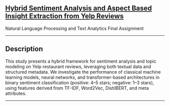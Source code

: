 ## [Hybrid Sentiment Analysis and Aspect Based Insight Extraction from Yelp Reviews](Machine_Learning_Final_Assignment.ipynb)

Natural Language Processing and Text Analytics
Final Assignment

---

## Description

This study presents a hybrid framework for sentiment analysis and topic modeling on Yelp restaurant reviews, leveraging both textual data and structured metadata. We investigate the performance of classical machine learning models, neural networks, and transformer-based architectures in binary sentiment classification (positive: 4–5 stars; negative: 1–3 stars), using features derived from TF-IDF, Word2Vec, DistilBERT, and meta attributes.

---
